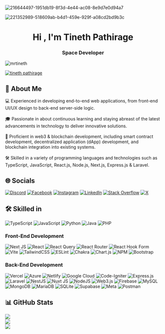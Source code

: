 ![216644497-1951db19-8f3d-4e44-ac08-8e9d7e0d94a7](https://github.com/MrTineth/MrTineth/assets/106744622/f4f98147-48eb-4490-9d34-96ab58fc411a)

![221352989-518609ab-b4d1-459e-929f-a08cd2bd9b3c](https://github.com/MrTineth/MrTineth/assets/106744622/0eb7a405-2fd2-4db7-9fb6-deb7c7aa3010)




<h1 align="center">Hi , I'm Tineth Pathirage</h1>
<h3 align="center">Space Developer</h3>

<p align="left"> <img src="https://komarev.com/ghpvc/?username=mrtineth&label=Profile%20views&color=0e75b6&style=flat" alt="mrtineth" /> </p>

<p align="left"> <a href="https://twitter.com/tineth pathirage" target="blank"><img src="https://img.shields.io/twitter/follow/tineth pathirage?logo=twitter&style=for-the-badge" alt="tineth pathirage" /></a> </p>


## 🚀 About Me
💻 Experienced in developing end-to-end web applications, from front-end UI/UX design to back-end server-side logic.<br><br>🎓 Passionate in about continuous learning and staying abreast of the latest advancements in technology to deliver innovative solutions.<br><br>🔗 Proficient in web3 & blockchain development, including smart contract development, decentralized application (dApp) development, and blockchain integration into existing systems.<br><br>🛠️ Skilled in a variety of programming languages and technologies such as  TypeScript, JavaScript, React.js, Node.js, Next.js, Express.js & Laravel.


## 🌐 Socials
[![Discord](https://img.shields.io/badge/Discord-%237289DA.svg?logo=discord&logoColor=white)](https://discord.gg/https://discord.gg/VHFenQJq) [![Facebook](https://img.shields.io/badge/Facebook-%231877F2.svg?logo=Facebook&logoColor=white)](https://facebook.com/tinethpathirage) [![Instagram](https://img.shields.io/badge/Instagram-%23E4405F.svg?logo=Instagram&logoColor=white)](https://instagram.com/mr_tineth) [![LinkedIn](https://img.shields.io/badge/LinkedIn-%230077B5.svg?logo=linkedin&logoColor=white)](https://linkedin.com/in/tineth-pathirage-11916a265) [![Stack Overflow](https://img.shields.io/badge/-Stackoverflow-FE7A16?logo=stack-overflow&logoColor=white)](https://stackoverflow.com/users/25156432) [![X](https://img.shields.io/badge/X-black.svg?logo=X&logoColor=white)](https://x.com/@TinethPathirage) 

## 🛠️ Skilled in
![TypeScript](https://img.shields.io/badge/typescript-%23007ACC.svg?style=for-the-badge&logo=typescript&logoColor=white) ![JavaScript](https://img.shields.io/badge/javascript-%23323330.svg?style=for-the-badge&logo=javascript&logoColor=%23F7DF1E) ![Python](https://img.shields.io/badge/python-3670A0?style=for-the-badge&logo=python&logoColor=ffdd54) ![Java](https://img.shields.io/badge/java-%23ED8B00.svg?style=for-the-badge&logo=openjdk&logoColor=white) ![PHP](https://img.shields.io/badge/php-%23777BB4.svg?style=for-the-badge&logo=php&logoColor=white)

### Front-End Development
![Next JS](https://img.shields.io/badge/Next-black?style=for-the-badge&logo=next.js&logoColor=white) ![React](https://img.shields.io/badge/react-%2320232a.svg?style=for-the-badge&logo=react&logoColor=%2361DAFB) ![React Query](https://img.shields.io/badge/-React%20Query-FF4154?style=for-the-badge&logo=react%20query&logoColor=white) ![React Router](https://img.shields.io/badge/React_Router-CA4245?style=for-the-badge&logo=react-router&logoColor=white) ![React Hook Form](https://img.shields.io/badge/React%20Hook%20Form-%23EC5990.svg?style=for-the-badge&logo=reacthookform&logoColor=white) ![Vite](https://img.shields.io/badge/vite-%23646CFF.svg?style=for-the-badge&logo=vite&logoColor=white) ![TailwindCSS](https://img.shields.io/badge/tailwindcss-%2338B2AC.svg?style=for-the-badge&logo=tailwind-css&logoColor=white) ![ESLint](https://img.shields.io/badge/ESLint-4B3263?style=for-the-badge&logo=eslint&logoColor=white)  ![Chakra](https://img.shields.io/badge/chakra-%234ED1C5.svg?style=for-the-badge&logo=chakraui&logoColor=white) ![Chart.js](https://img.shields.io/badge/chart.js-F5788D.svg?style=for-the-badge&logo=chart.js&logoColor=white) ![NPM](https://img.shields.io/badge/NPM-%23CB3837.svg?style=for-the-badge&logo=npm&logoColor=white) ![Bootstrap](https://img.shields.io/badge/bootstrap-%238511FA.svg?style=for-the-badge&logo=bootstrap&logoColor=white)
 
### Back-End Development

![Vercel](https://img.shields.io/badge/vercel-%23000000.svg?style=for-the-badge&logo=vercel&logoColor=white) ![Azure](https://img.shields.io/badge/azure-%230072C6.svg?style=for-the-badge&logo=microsoftazure&logoColor=white) ![Netlify](https://img.shields.io/badge/netlify-%23000000.svg?style=for-the-badge&logo=netlify&logoColor=#00C7B7)  ![Google Cloud](https://img.shields.io/badge/GoogleCloud-%234285F4.svg?style=for-the-badge&logo=google-cloud&logoColor=white)   ![Code-Igniter](https://img.shields.io/badge/CodeIgniter-%23EF4223.svg?style=for-the-badge&logo=codeIgniter&logoColor=white) ![Express.js](https://img.shields.io/badge/express.js-%23404d59.svg?style=for-the-badge&logo=express&logoColor=%2361DAFB) ![Laravel](https://img.shields.io/badge/laravel-%23FF2D20.svg?style=for-the-badge&logo=laravel&logoColor=white) ![NestJS](https://img.shields.io/badge/nestjs-%23E0234E.svg?style=for-the-badge&logo=nestjs&logoColor=white)  ![Nuxt JS](https://img.shields.io/badge/Nuxt-002E3B?style=for-the-badge&logo=nuxt.js&logoColor=#00DC82) ![NodeJS](https://img.shields.io/badge/node.js-6DA55F?style=for-the-badge&logo=node.js&logoColor=white) ![Web3.js](https://img.shields.io/badge/web3.js-F16822?style=for-the-badge&logo=web3.js&logoColor=white) ![Firebase](https://img.shields.io/badge/firebase-a08021?style=for-the-badge&logo=firebase&logoColor=ffcd34) ![MySQL](https://img.shields.io/badge/mysql-4479A1.svg?style=for-the-badge&logo=mysql&logoColor=white) ![MongoDB](https://img.shields.io/badge/MongoDB-%234ea94b.svg?style=for-the-badge&logo=mongodb&logoColor=white) ![MariaDB](https://img.shields.io/badge/MariaDB-003545?style=for-the-badge&logo=mariadb&logoColor=white) ![SQLite](https://img.shields.io/badge/sqlite-%2307405e.svg?style=for-the-badge&logo=sqlite&logoColor=white) ![Supabase](https://img.shields.io/badge/Supabase-3ECF8E?style=for-the-badge&logo=supabase&logoColor=white) ![Meta](https://img.shields.io/badge/Meta-%230467DF.svg?style=for-the-badge&logo=Meta&logoColor=white) ![Postman](https://img.shields.io/badge/Postman-FF6C37?style=for-the-badge&logo=postman&logoColor=white)
 
## 📊 GitHub Stats
![](https://github-readme-stats.vercel.app/api?username=MrTineth&theme=dark&hide_border=false&include_all_commits=true&count_private=false)<br/>
![](https://github-readme-streak-stats.herokuapp.com/?user=MrTineth&theme=dark&hide_border=false)<br/>
![](https://github-readme-stats.vercel.app/api/top-langs/?username=MrTineth&theme=dark&hide_border=false&include_all_commits=true&count_private=false&layout=compact)







